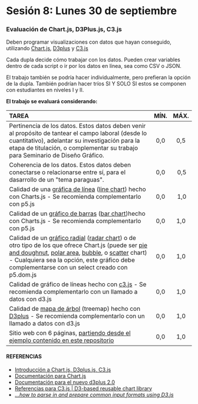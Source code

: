 # Sesión 8: Lunes 30 de septiembre

### Evaluación de Chart.js, D3Plus.js, C3.js

Deben programar visualizaciones con datos que hayan conseguido, utilizando [Chart.js](https://www.chartjs.org/), [D3plus](https://d3plus.org/) y [C3.js](https://c3js.org/)

Cada dupla decide cómo trabajar con los datos. Pueden crear variables dentro de cada script o ir por los datos en línea, sea como CSV o JSON.

El trabajo también se podría hacer individualmente, pero prefieran la opción de la dupla. También podrían hacer tríos SI Y SOLO SI estos se componen con estudiantes en niveles I y II.

**El trabajo se evaluará considerando:**

| TAREA          | MÍN. | MÁX. |
|:---------------|:----:|:----:|
| Pertinencia de los datos. Estos datos deben venir al propósito de tantear el campo laboral (desde lo cuantitativo), adelantar su investigación para la etapa de titulación, o complementar su trabajo para Seminario de Diseño Gráfico. | 0,0 | 0,5 |
| Coherencia de los datos. Estos datos deben conectarse o relacionarse entre sí, para el dasarrollo de un "tema paraguas". | 0,0 | 0,5 |
| Calidad de una [gráfica de línea](https://datavizcatalogue.com/ES/metodos/grafica_de_linea.html) ([line chart](https://www.chartjs.org/docs/latest/charts/line.html)) hecho con Charts.js - Se recomienda complementarlo con p5.js | 0,0 | 1,0 |
| Calidad de un [gráfico de barras](https://datavizcatalogue.com/ES/metodos/graficos_de_barras.html) ([bar chart](https://www.chartjs.org/docs/latest/charts/bar.html))hecho con Charts.js - Se recomienda complementarlo con p5.js| 0,0 | 1,0 |
| Calidad de un [gráfico radial](https://datavizcatalogue.com/ES/metodos/grafico_radial.html) ([radar chart](https://www.chartjs.org/docs/latest/charts/radar.html)) o de otro tipo de los que ofrece Chart.js (puede ser [pie and doughnut](https://www.chartjs.org/docs/latest/charts/doughnut.html), [polar area](https://www.chartjs.org/docs/latest/charts/polar.html), [bubble](https://www.chartjs.org/docs/latest/charts/bubble.html), o [scatter](https://www.chartjs.org/docs/latest/charts/scatter.html) chart) - Cualquiera sea la opción, este gráfico debe complementarse con un select creado con p5.dom.js | 0,0 | 1,0 |
| Calidad de gráfico de líneas hecho con [c3.js](https://c3js.org/gettingstarted.html) - Se recomienda complementarlo con un llamado a datos con d3.js | 0,0 | 1,0 |
| Calidad de [mapa de árbol](https://datavizcatalogue.com/ES/metodos/mapa_de_arbol.html) (treemap) hecho con [D3plus](https://d3plus.org/examples/d3plus-hierarchy/getting-started/) - Se recomienda complementarlo con un llamado a datos con d3.js | 0,0 | 1,0 |
| Sitio web con 6 páginas, [partiendo desde el ejemplo contenido en este repositorio](https://profesorfaco.github.io/grafica_computacional/sesion-08/) | 0,0 | 1,0 |


#### REFERENCIAS

- [Introducción a Chart.js, D3plus.js, C3.js](https://github.com/profesorfaco/grafica_computacional/tree/gh-pages/sesion-06)
- [Documentación para Chart.js](https://www.chartjs.org/docs/latest/)
- [Documentación para el nuevo d3plus 2.0](https://d3plus.org/docs/)
- [Referencias para C3.js | D3-based reusable chart library](https://c3js.org/reference.html)
- [*…how to parse in and prepare common input formats using D3.js*](http://learnjsdata.com/read_data.html)

